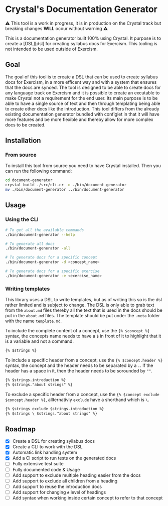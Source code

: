 # Crystal's Documentation Generator

⚠️ This tool is a work in progress, it is in production on the Crystal track but breaking changes **WILL** ocour without warning ⚠️

This is a documentation generator built 100% using Crystal.
It purpose is to create a [DSL][dsl] for creating syllabus docs for Exercism.
This tooling is not intended to be used outside of Exercism.

## Goal

The goal of this tool is to create a DSL that can be used to create syllabus docs for Exercism, in a more efficent way and with a system that ensures that the docs are synced.
The tool is designed to be able to create docs for any language track on Exercism and it is possible to create an excutable to make Crystal not a requirement for the end user.
Its main purpose is to be able to have a single source of text and then through templating being able to create other docs like the introduction.
This tool differs from the already existing documentation generator bundled with configlet in that it will have more features and be more flexible and thereby allow for more complex docs to be created.

## Installation

### From source

To install this tool from source you need to have Crystal installed.
Then you can run the following command:

```bash
cd document-generator
crystal build ./src/cli.cr -o ./bin/document-generator
mv ./bin/document-generator ../bin/document-generator
```

## Usage

### Using the CLI

```bash
# To get all the available commands
./bin/document-generator --help

# To generate all docs
./bin/document-generator -all

# To generate docs for a specific concept
./bin/document-generator -d <concept_name>

# To generate docs for a specific exercise
./bin/document-generator -e <exercise_name>
```

### Writing templates

This library uses a DSL to write templates, but as of writing this so is the dsl rather limited and is subject to change.
The DSL is only able to grab text from the `about.md` files thereby all the text that is used in the docs should be put in the `about.md` files.
The template should be put under the `.meta` folder with the name `template.md`.

To include the complete content of a concept, use the `{% $concept %}` syntax, the concepts name needs to have a `$` in front of it to highlight that it is a variable and not a command.

```markdown
{% $strings %}
```

To include a specific header from a concept, use the `{% $concept.header %}` syntax, the concept and the header needs to be separated by a `.`.
If the header has a space in it, then the header needs to be sorounded by `""`.

```markdown
{% $strings.introduction %}
{% $strings."about strings" %}
```

To exclude a specific header from a concept, use the `{% $concept exclude $concept.header %}`, allternativly `exclude` have a shorthand which is `\`.

```markdown
{% $strings exclude $strings.introduction %}
{% $strings \ $strings."about strings" %}
```

## Roadmap

- [x] Create a DSL for creating syllabus docs
- [x] Create a CLI to work with the DSL
- [x] Automatic link handling system
- [x] Add a CI script to run tests on the generated docs
- [ ] Fully extensive test suite
- [ ] Fully documented code & Usage
- [ ] Add support to exclude multiple heading easier from the docs
- [ ] Add support to exclude all children from a heading
- [ ] Add support to reuse the introduction docs
- [ ] Add support for changing `#` level of headings
- [ ] Add syntax when working inside certain concept to refer to that concept
